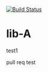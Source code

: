 [![Build Status](https://travis-ci.org/tamura-orz/lib-A.svg?branch=develop)](https://travis-ci.org/tamura-orz/lib-A)
# lib-A

test1

pull req test
